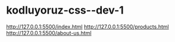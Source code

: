 # kodluyoruz-css--dev-1
http://127.0.0.1:5500/index.html
http://127.0.0.1:5500/products.html
http://127.0.0.1:5500/about-us.html
